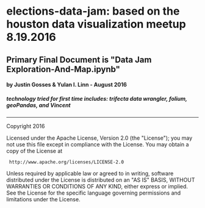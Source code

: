 # elections-data-jam: based on the houston data visualization meetup 8.19.2016

## Primary Final Document is "Data Jam Exploration-And-Map.ipynb"

#### by Justin Gosses & Yulan I. Linn - August 2016

##### technology tried for first time includes: trifecta data wrangler, folium, geoPandas, and Vincent
---------------------------------------------------------------------------------------

   Copyright 2016

   Licensed under the Apache License, Version 2.0 (the "License");
   you may not use this file except in compliance with the License.
   You may obtain a copy of the License at

     http://www.apache.org/licenses/LICENSE-2.0

   Unless required by applicable law or agreed to in writing, software
   distributed under the License is distributed on an "AS IS" BASIS,
   WITHOUT WARRANTIES OR CONDITIONS OF ANY KIND, either express or implied.
   See the License for the specific language governing permissions and
   limitations under the License.
